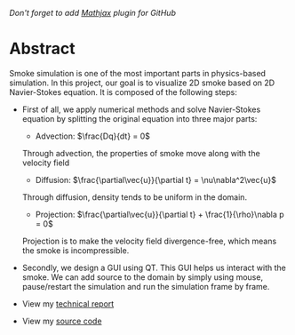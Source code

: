 *Don't forget to add [Mathjax](https://www.mathjax.org/) plugin for GitHub*
# Abstract
Smoke simulation is one of the most important parts in physics-based simulation. In this project, our goal is to visualize 2D smoke based on 2D Navier-Stokes equation. It is composed of the following steps:

- First of all, we apply numerical methods and solve Navier-Stokes equation by splitting the original equation into three major parts: 
  - Advection: $\frac{Dq}{dt} = 0$
  
  Through advection, the properties of smoke move along with the velocity field
  - Diffusion:  $\frac{\partial\vec{u}}{\partial t} = \nu\nabla^2\vec{u}$
  
  Through diffusion, density tends to be uniform in the domain.
  - Projection: $\frac{\partial\vec{u}}{\partial t} + \frac{1}{\rho}\nabla p = 0$
  
  Projection is to make the velocity field divergence-free, which means the smoke is incompressible.

- Secondly, we design a GUI using QT. This GUI helps us interact with the smoke. We can add source to the domain by simply using mouse, pause/restart the simulation and run the simulation frame by frame.

- View my [technical report](https://github.com/SoldierDown/CS523/blob/master/Term%20Project/Term_Project.pdf)

- View my [source code](https://github.com/SoldierDown/work_space/tree/master/cs523%40rutgers/Term%20Project/SmokeSimulation)
